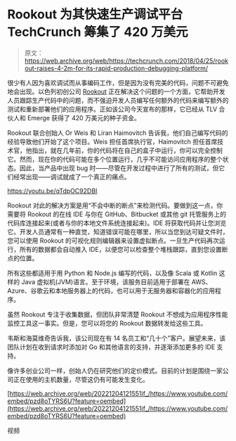 # Rookout 为其快速生产调试平台 TechCrunch 筹集了 420 万美元

> 原文：<https://web.archive.org/web/https://techcrunch.com/2018/04/25/rookout-raises-4-2m-for-its-rapid-production-debugging-platform/>

很少有人因为喜欢调试而从事编码工作，但是因为没有完美的代码，问题不可避免地会出现。以色列初创公司 [Rookout](https://web.archive.org/web/20221204121551/https://www.rookout.com/) 正在解决这个问题的一个方面，它帮助开发人员跟踪生产代码中的问题，而不强迫开发人员编写任何额外的代码来编写额外的测试和重新部署他们的应用程序。正如该公司今天宣布的那样，它已经从 TLV 合伙人和 Emerge 获得了 420 万美元的种子资金。

Rookout 联合创始人 Or Weis 和 Liran Haimovitch 告诉我，他们自己编写代码的经验导致他们开始了这个项目。Weis 担任首席执行官，Haimovitch 担任首席技术官，他指出，就在几年前，你的代码将在自己的盒子中运行，你可以完全控制它。然而，现在你的代码可能在多个位置运行，几乎不可能访问应用程序的整个状态。因此，当产品中出现 bug 时——尽管在开发过程中进行了所有的测试，但它们经常出现——调试就成了一个真正的痛点。

https://youtu.be/qTdpOC92DBI

Rookout 对此的解决方案是用“不会中断的断点”来检测代码。要做到这一点，你需要将 Rookout 的在线 IDE 与你在 GitHub、Bitbucket 或其他 git 托管服务上的代码库连接起来(或者与你的本地文件系统连接起来)。IDE 将获取代码并让您浏览它。开发人员通常有一种直觉，知道错误可能在哪里，所以当您到达可疑文件时，您可以使用 Rookout 的可视化规则编辑器来设置虚拟断点。一旦生产代码再次运行，所有的数据都会自动推入 IDE，以便您可以检查整个堆栈跟踪，直到您设置断点的位置。

所有这些都适用于用 Python 和 Node.js 编写的代码，以及像 Scala 或 Kotlin 这样的 Java 虚拟机(JVM)语言。至于环境，该服务目前适用于部署在 AWS、Azure、谷歌云和本地服务器上的代码，也可以用于无服务器和容器化的应用程序。

虽然 Rookout 专注于收集数据，但团队非常清楚 Rookout 不想成为应用程序性能监控工具这一事实。但是，您可以将您的 Rookout 数据转发给这些工具。

韦斯和海莫维奇告诉我，该公司现在有 14 名员工和“几十个”客户。展望未来，该团队计划在收到请求时添加对 Go 和其他语言的支持，并逐渐添加更多的 IDE 支持。

像许多创业公司一样，创始人仍在研究他们的定价模式。目前的计划是围绕一家公司正在使用的主机数量，尽管这仍有可能发生变化。

[https://web.archive.org/web/20221204121551if_/https://www.youtube.com/embed/pzd8oTYRS6U?feature=oembed](https://web.archive.org/web/20221204121551if_/https://www.youtube.com/embed/pzd8oTYRS6U?feature=oembed)

视频